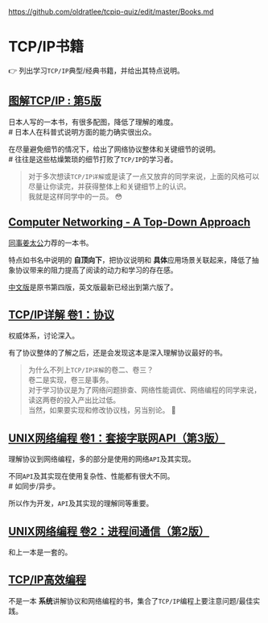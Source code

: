 https://github.com/oldratlee/tcpip-quiz/edit/master/Books.md

TCP/IP书籍
====================

:point_right: 列出学习`TCP/IP`典型/经典书籍，并给出其特点说明。

[图解TCP/IP : 第5版](http://book.douban.com/subject/24737674/)
----------------------------------------

日本人写的一本书，有很多配图，降低了理解的难度。    
\# 日本人在科普式说明方面的能力确实很出众。

在尽量避免细节的情况下，给出了网络协议整体和关键细节的说明。     
\# 往往是这些枯燥繁琐的细节打败了`TCP/IP`的学习者。

> 对于多次想读`TCP/IP详解`或是读了一点又放弃的同学来说，上面的风格可以尽量让你读完，并获得整体上和关键细节上的认识。    
> 我就是这样同学中的一员。 :flushed:

[Computer Networking - A Top-Down Approach](http://book.douban.com/subject/10573157/)
----------------------------------------

[同事姜太公](https://github.com/jiangjizhong)力荐的一本书。

特点如书名中说明的 **自顶向下**，把协议说明和 **具体**应用场景关联起来，降低了抽象协议带来的阻力提高了阅读的动力和学习的存在感。

[中文版](http://book.douban.com/subject/1391207/)是原书第四版，英文版最新已经出到第六版了。

[TCP/IP详解 卷1：协议](http://book.douban.com/subject/1088054/)
----------------------------------------

权威体系，讨论深入。

有了协议整体的了解之后，还是会发现这本是深入理解协议最好的书。

> 为什么不列上`TCP/IP详解`的卷二、卷三？    
> 卷二是实现，卷三是事务。    
> 对于学习协议是为了网络问题排查、网络性能调优、网络编程的同学来说，读这两卷的投入产出比过低。    
> 当然，如果要实现和修改协议栈，另当别论。 :bow:

[UNIX网络编程 卷1：套接字联网API（第3版）](http://book.douban.com/subject/4859464/)
----------------------------------------

理解协议到网络编程，多的部分是使用的网络`API`及其实现。

不同`API`及其实现在使用复杂性、性能都有很大不同。    
\# 如同步/异步。

所以作为开发，`API`及其实现的理解同等重要。

[UNIX网络编程 卷2：进程间通信（第2版）](http://book.douban.com/subject/4886882/)
----------------------------------------

和上一本是一套的。

[TCP/IP高效编程](http://book.douban.com/subject/6058986/)
----------------------------------------

不是一本 **系统**讲解协议和网络编程的书，集合了`TCP/IP`编程上要注意问题/最佳实践。